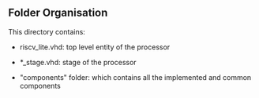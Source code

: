 ## Folder Organisation

This directory contains:

- riscv_lite.vhd: top level entity of the processor

- *_stage.vhd: stage of the processor

- "components" folder: which contains all the implemented and common components


